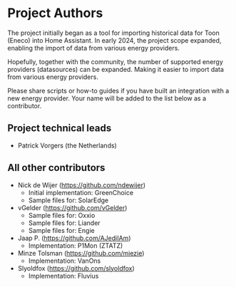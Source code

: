 Project Authors
===============

The project initially began as a tool for importing historical data for Toon (Eneco) into Home Assistant. In early 2024, the project scope expanded, enabling the import of data from various energy providers.

Hopefully, together with the community, the number of supported energy providers (datasources) can be expanded. Making it easier to import data from various energy providers.

Please share scripts or how-to guides if you have built an integration with a new energy provider. Your name will be added to the list below as a contributor.

## Project technical leads

* Patrick Vorgers (the Netherlands)

## All other contributors

* Nick de Wijer (https://github.com/ndewijer)
  * Initial implementation: GreenChoice
  * Sample files for: SolarEdge
* vGelder (https://github.com/vGelder)
  * Sample files for: Oxxio
  * Sample files for: Liander
  * Sample files for: Engie
* Jaap P. (https://github.com/AJediIAm)
  * Implementation: P1Mon (ZTATZ)
* Minze Tolsman (https://github.com/miezie)
  * Implementation: VanOns
* Slyoldfox (https://github.com/slyoldfox)
  * Implementation: Fluvius